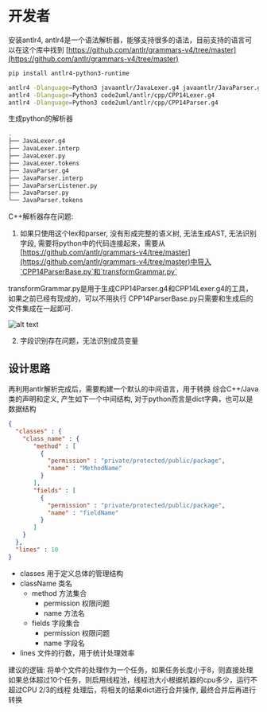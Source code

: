 # 开发者

安装antlr4, antlr4是一个语法解析器，能够支持很多的语法，目前支持的语言可以在这个库中找到
[https://github.com/antlr/grammars-v4/tree/master](https://github.com/antlr/grammars-v4/tree/master)

```sh
pip install antlr4-python3-runtime
```

```sh
antlr4 -Dlanguage=Python3 javaantlr/JavaLexer.g4 javaantlr/JavaParser.g4
antlr4 -Dlanguage=Python3 code2uml/antlr/cpp/CPP14Lexer.g4
antlr4 -Dlanguage=Python3 code2uml/antlr/cpp/CPP14Parser.g4
```

生成python的解析器

```sh
.
├── JavaLexer.g4
├── JavaLexer.interp
├── JavaLexer.py
├── JavaLexer.tokens
├── JavaParser.g4
├── JavaParser.interp
├── JavaParserListener.py
├── JavaParser.py
└── JavaParser.tokens
```

C++解析器存在问题:

1. 如果只使用这个lex和parser, 没有形成完整的语义树, 无法生成AST, 无法识别字段, 需要将python中的代码连接起来，需要从[https://github.com/antlr/grammars-v4/tree/master](https://github.com/antlr/grammars-v4/tree/master)中导入`CPP14ParserBase.py`和`transformGrammar.py`

transformGrammar.py是用于生成CPP14Parser.g4和CPP14Lexer.g4的工具，如果之前已经有现成的，可以不用执行
CPP14ParserBase.py只需要和生成后的文件集成在一起即可.

![alt text](img/develop/image.png)

2. 字段识别存在问题，无法识别成员变量

## 设计思路
再利用antlr解析完成后，需要构建一个默认的中间语言，用于转换
综合C++/Java 类的声明和定义, 产生如下一个中间结构, 对于python而言是dict字典，也可以是数据结构
```json
{
  "classes" : {
    "class_name" : {
       "method" : [
         {
           "permission" : "private/protected/public/package",
           "name" : "MethodName"
         }
       ],
       "fields" : [
         {
           "permission" : "private/protected/public/package",
           "name" : "fieldName"
         }
       ]
    }
  },
  "lines" : 10
}
```
* classes 用于定义总体的管理结构
* className 类名
  * method 方法集合
    * permission 权限问题
    * name 方法名
  * fields 字段集合
    * permission 权限问题
    * name 字段名
* lines 文件的行数，用于统计处理效率

建议的逻辑:
将单个文件的处理作为一个任务，如果任务长度小于8，则直接处理
如果总体超过10个任务，则启用线程池，线程池大小根据机器的cpu多少，运行不超过CPU 2/3的线程
处理后，将相关的结果dict进行合并操作, 最终合并后再进行转换


